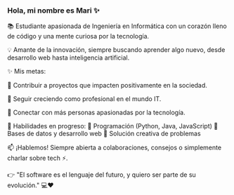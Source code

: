 ### Hola, mi nombre es Mari ✨
📚 Estudiante apasionada de Ingeniería en Informática con un corazón lleno de código y una mente curiosa por la tecnología.

💡 Amante de la innovación, siempre buscando aprender algo nuevo, desde desarrollo web hasta inteligencia artificial.

✨ Mis metas:

🚀 Contribuir a proyectos que impacten positivamente en la sociedad.

🌱 Seguir creciendo como profesional en el mundo IT.

🤝 Conectar con más personas apasionadas por la tecnología.

🔧 Habilidades en progreso:
📌 Programación (Python, Java, JavaScript)
📌 Bases de datos y desarrollo web
📌 Solución creativa de problemas

📫 ¡Hablemos! Siempre abierta a colaboraciones, consejos o simplemente charlar sobre tech ⚡.

👉 "El software es el lenguaje del futuro, y quiero ser parte de su evolución." 💻❤️
